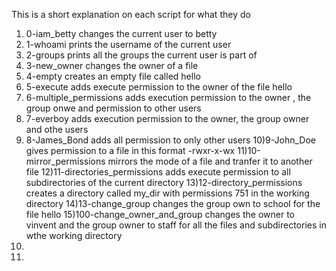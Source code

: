 This is a short explanation on each script for what they do
1) 0-iam_betty changes the current user to betty
2) 1-whoami prints the username of the current user
3) 2-groups prints all the groups the current user is part of
4) 3-new_owner changes the owner of a file
5) 4-empty creates an empty file called hello
6) 5-execute adds execute permission to the owner of the file hello
7) 6-multiple_permissions adds execution permission to the owner , the group onwe and permission to other users
8) 7-everboy adds execution permission to the owner, the group owner and othe users
9) 8-James_Bond adds all permission to only other users
10)9-John_Doe gives permission to a file in this format -rwxr-x-wx
11)10-mirror_permissions mirrors the mode of a file and tranfer it to another file
12)11-directories_permissions adds execute permission to all subdirectories of the current directory
13)12-directory_permissions creates a directory called my_dir with permissions 751 in the working directory
14)13-change_group changes the group own to school for the file hello
15)100-change_owner_and_group changes the owner to vinvent and the group owner to staff for all the files and subdirectories in wthe working directory
16)
17)
